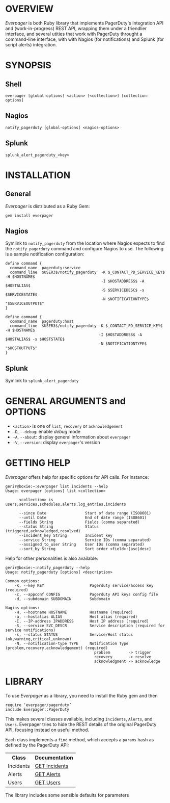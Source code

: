 # OVERVIEW

*Everpager* is both Ruby library that implements PagerDuty's Integration API and (work-in-progress) REST API, wrapping them under a friendlier interface, and several utities that work with PagerDuty throught a command-line interface, with with Nagios (for notifications) and Splunk (for script alerts) integration.

# SYNOPSIS

## Shell

    everpager [global-options] <action> [<collection>] [collection-options]
    
## Nagios

    notify_pagerduty [global-options] <nagios-options>

## Splunk

    splunk_alert_pagerduty_<key>

# INSTALLATION

## General

*Everpager* is distributed as a Ruby Gem:

    gem install everpager

## Nagios

Symlink to `notify_pagerduty` from the location where Nagios expects to find the `notify_pagerduty` command and configure Nagios to use. The following is a sample notification configuration:

    define command {
      command_name  pagerduty:service
      command_line  $USER3$/notify_pagerduty  -K $_CONTACT_PD_SERVICE_KEY$ -H $HOSTNAME$
                                              -I $HOSTADDRESS$ -A $HOSTALIAS$
                                              -S $SERVICEDESC$ -s $SERVICESTATE$
                                              -N $NOTIFICATIONTYPE$ "$SERVICEOUTPUT$"
    }

    define command {
      command_name  pagerduty:host
      command_line  $USER3$/notify_pagerduty -K $_CONTACT_PD_SERVICE_KEY$ -H $HOSTNAME$
                                             -I $HOSTADDRESS$ -A $HOSTALIAS$ -s $HOSTSTATE$ 
                                             -N $NOTIFICATIONTYPE$ "$HOSTOUTPUT$"
    }

## Splunk

Symlink to `splunk_alert_pagerduty`

# GENERAL ARGUMENTS and OPTIONS

* `<action>` is one of `list`, `recovery` or `acknowledgement`
* `-D`, `--debug`: enable *debug* mode
* `-A`, `--about`: display general information about `everpager`
* `-V`, `--version`: display `everpager`'s version

# GETTING HELP

*Everpager* offers help for specific options for API calls. For instance:

    gerir@boxie:~:everpager list incidents --help
    Usage: everpager [options] list <collection>

          <collection> is users,services,schedules,alerts,log_entries,incidents

          --since Date                 Start of date range (ISO8601)
          --until Date                 End of date range (ISO8601)
          --fields String              Fields (comma separated)
          --status String              Status (triggered,acknowledged,resolved)
          --incident_key String        Incident key
          --service String             Service IDs (comma separated)
          --assigned_to_user String    User IDs (comma separated)
          --sort_by String             Sort order <field>:[asc|desc]

Help for other personalities is also available:

    gerir@boxie:~:notify_pagerduty --help
    Usage: notify_pagerduty [options] <description>

    Common options:
        -K, --key KEY                    Pagerduty service/access key (required)
        -c, --appconf CONFIG             Pagerduty API keys config file
        -d, --subdomain SUBDOMAIN        Subdomain

    Nagios options:
        -H, --hostname HOSTNAME          Hostname (required)
        -a, --hostalias ALIAS            Host alias (required)
        -I, --IP-address IPADDRESS       Host IP address (required)
        -S, --service SVC_DESCR          Service description (required for service notifications)
        -s, --status STATUS              Service/Host status (ok,warning,critical,unknown)
        -N, --notification-type TYPE     Notification Type (problem,recovery,acknowledgement) (required)
                                           problem        -> trigger
                                           recovery       -> resolve
                                           acknowledgment -> acknowledge

# LIBRARY

To use *Everpager* as a library, you need to install the Ruby gem and then

	require ‘everpager/pagerduty’
	include Everpager::PagerDuty

This makes several classes available, including `Incidents`, `Alerts`, and `Users`. Everpager tries to hide the REST details of the original PagerDuty API, focusing instead on useful method.

Each class implements a `find` method, which accepts a `params` hash as defined by the PagerDuty API:

<table>
	<tr><th>Class</th><th>Documentation</th></th>
    <tr><td>Incidents</td><td><a href=‘http://developer.pagerduty.com/documentation/rest/incidents/list’>GET Incidents</a></td></tr>
    <tr><td>Alerts</td><td><a href=‘http://developer.pagerduty.com/documentation/rest/alerts/list'>GET Alerts</a></td></tr>
    <tr><td>Users</td><td><a href=‘http://developer.pagerduty.com/documentation/rest/users/list'>GET Users</a></td></tr>
</table>

The library includes some sensible defaults for parameters
